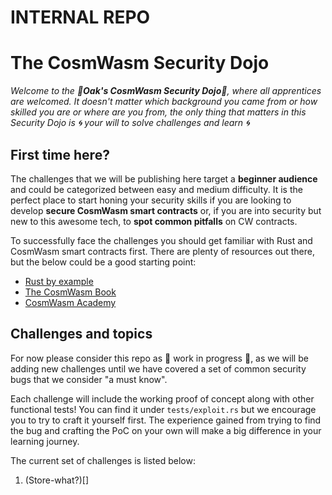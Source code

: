 # INTERNAL REPO

# The CosmWasm Security Dojo

*Welcome to the :japanese_castle:**Oak's CosmWasm Security Dojo**:japanese_castle:, where all apprentices are welcomed. It doesn't matter which background you came from or how skilled you are or where are you from, the only thing that matters in this Security Dojo is :cyclone: your will to solve challenges and learn :cyclone:*

## First time here?

The challenges that we will be publishing here target a **beginner audience** and could be categorized between easy and medium difficulty. It is the perfect place to start honing your security skills if you are looking to develop **secure CosmWasm smart contracts** or, if you are into security but new to this awesome tech, to **spot common pitfalls** on CW contracts.

To successfully face the challenges you should get familiar with Rust and CosmWasm smart contracts first. There are plenty of resources out there, but the below could be a good starting point:

- [Rust by example](https://doc.rust-lang.org/rust-by-example/index.html)
- [The CosmWasm Book](https://book.cosmwasm.com/)
- [CosmWasm Academy](https://cosmwasm.getlearnworlds.com/)

## Challenges and topics

For now please consider this repo as :construction: work in progress :construction:, as we will be adding new challenges until we have covered a set of common security bugs that we consider "a must know".

Each challenge will include the working proof of concept along with other functional tests! You can find it under `tests/exploit.rs` but we encourage you to try to craft it yourself first. The experience gained from trying to find the bug and crafting the PoC on your own will make a big difference in your learning journey.

The current set of challenges is listed below:

1. (Store-what?)[]

